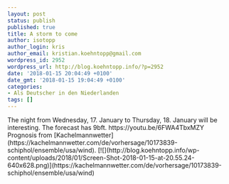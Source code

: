 ```yaml
---
layout: post
status: publish
published: true
title: A storm to come
author: isotopp
author_login: kris
author_email: kristian.koehntopp@gmail.com
wordpress_id: 2952
wordpress_url: http://blog.koehntopp.info/?p=2952
date: '2018-01-15 20:04:49 +0100'
date_gmt: '2018-01-15 19:04:49 +0100'
categories:
- Als Deutscher in den Niederlanden
tags: []
---
```

<p>The night from Wednesday, 17. January to Thursday, 18. January will be interesting. The forecast has 9bft. https://youtu.be/6FWA4TbxMZY <!--more--> Prognosis from [Kachelmannwetter](https://kachelmannwetter.com/de/vorhersage/10173839-schiphol/ensemble/usa/wind). [![](http://blog.koehntopp.info/wp-content/uploads/2018/01/Screen-Shot-2018-01-15-at-20.55.24-640x628.png)](https://kachelmannwetter.com/de/vorhersage/10173839-schiphol/ensemble/usa/wind)</p>
